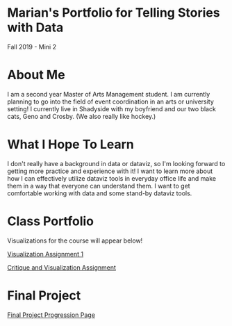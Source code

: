 # Marian's Portfolio for Telling Stories with Data
Fall 2019 - Mini 2

# About Me
I am a second year Master of Arts Management student. I am currently planning to go into the field of event coordination in an arts or university setting! I currently live in Shadyside with my boyfriend and our two black cats, Geno and Crosby. (We also really like hockey.)

# What I Hope To Learn
I don't really have a background in data or dataviz, so I'm looking forward to getting more practice and experience with it! I want to learn more about how I can effectively utilize dataviz tools in everyday office life and make them in a way that everyone can understand them. I want to get comfortable working with data and some stand-by dataviz tools.

# Class Portfolio
Visualizations for the course will appear below!

[Visualization Assignment 1](/dataviz1.md)

[Critique and Visualization Assignment](/dataviz2.md)

# Final Project 

[Final Project Progression Page](/FinalDeliverablePage.md)
